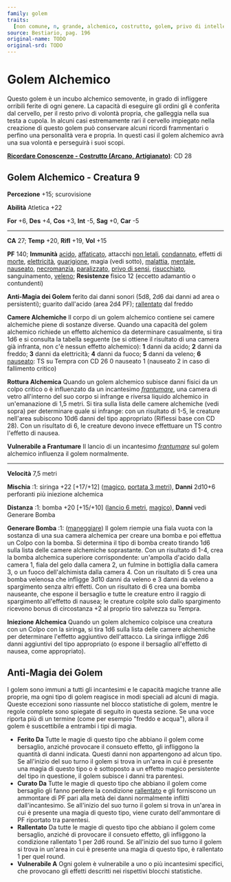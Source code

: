 ```yaml
---
family: golem
traits:
  [non comune, n, grande, alchemico, costrutto, golem, privo di intelletto]
source: Bestiario, pag. 196
original-name: TODO
original-srd: TODO
---
```


# Golem Alchemico

Questo golem è un incubo alchemico semovente, in grado di infliggere orribili
ferite di ogni genere. La capacità di eseguire gli ordini gli è conferita dal
cervello, per il resto privo di volontà propria, che galleggia nella sua testa a
cupola. In alcuni casi estremamente rari il cervello impiegato nella creazione
di questo golem può conservare alcuni ricordi frammentari o perfino una
personalità vera e propria. In questi casi il golem alchemico avrà una sua
volontà e perseguirà i suoi scopi.

**[Ricordare Conoscenze - Costrutto (Arcano, Artigianato)](/azioni/ricordare-conoscenze)**:
CD 28

## Golem Alchemico - Creatura 9

**Percezione** +15; scurovisione

**Abilità** Atletica +22

**For** +6, **Des** +4, **Cos** +3, **Int** -5, **Sag** +0, **Car** -5

---

**CA** 27; **Temp** +20, **Rifl** +19, **Vol** +15

**PF** 140; **Immunità** [acido](/tratti/acido),
[affaticato](/condizioni/affaticato), attacchi [non letali](/tratti/non-letale),
[condannato](/condizioni/condannato), effetti di [morte](/tratti/morte),
[elettricità](/tratti/elettricita), [guarigione](/tratti/guarigione), magia
(vedi sotto), [malattia](/tratti/malattia), [mentale](/tratti/mentale),
[nauseato](/condizioni/nauseato), [necromanzia](/tratti/necromanzia),
[paralizzato](/condizioni/paralizzato),
[privo di sensi](/condizioni/privo-di-sensi),
[risucchiato](/condizioni/risucchiato), sanguinamento, [veleno](/tratti/veleno);
**Resistenze** fisico 12 (eccetto adamantio o contundenti)

**Anti-Magia dei Golem** ferito dai danni sonori (5d8, 2d6 dai danni ad area o
persistenti); guarito dall'acido (area 2d4 PF);
[rallentato](/condizioni/rallentato) dal freddo

**Camere Alchemiche** Il corpo di un golem alchemico contiene sei camere
alchemiche piene di sostanze diverse. Quando una capacità del golem alchemico
richiede un effetto alchemico da determinare casualmente, si tira 1d6 e si
consulta la tabella seguente (se si ottiene il risultato di una camera già
infranta, non c'è nessun effetto alchemico): **1** danni da acido; **2** danni
da freddo; **3** danni da elettricità; **4** danni da fuoco; **5** danni da
veleno; **6** [nauseato](/condizioni/nauseato): TS su Tempra con CD 26 0
nauseato 1 (nauseato 2 in caso di fallimento critico)

**Rottura Alchemica** Quando un golem alchemico subisce danni fisici da un colpo
critico o è influenzato da un incantesimo
_[frantumare](/incantesimi/frantumare)_, una camera di vetro all'interno del suo
corpo si infrange e riversa liquido alchemico in un'emanazione di 1,5 metri. Si
tira sulla lista delle camere alchemiche (vedi sopra) per determinare quale si
infrange: con un risultato di 1-5, le creature nell'area subiscono 10d6 danni
del tipo appropriato (Riflessi base con CD 28). Con un risultato di 6, le
creature devono invece effettuare un TS contro l'effetto di nausea.

**Vulnerabile a Frantumare** II lancio di un incantesimo
_[frantumare](/incantesimi/frantumare)_ sul golem alchemico influenza il golem
normalmente.

---

**Velocità** 7,5 metri

**Mischia** :1: siringa +22 \[+17/+12] ([magico](/tratti/magico),
[portata 3 metri](/tratti/portata)), **Danni** 2d10+6 perforanti più iniezione
alchemica

**Distanza** :1: bomba +20 \[+15/+10] ([lancio 6 metri](/tratti/lancio),
[magico](/tratti/magico)), **Danni** vedi Generare Bomba

**Generare Bomba** :1: ([maneggiare](/tratti/maneggiare)) Il golem riempie una
fiala vuota con la sostanza di una sua camera alchemica per creare una bomba e
poi effettua un Colpo con la bomba. Si determina il tipo di bomba creato tirando
1d6 sulla lista delle camere alchemiche soprastante. Con un risultato di 1-4,
crea la bomba alchemica superiore corrispondente: un'ampolla d'acido dalla
camera 1, fiala del gelo dalla camera 2, un fulmine in bottiglia dalla camera 3,
o un fuoco dell'alchimista dalla camera 4. Con un risultato di 5 crea una bomba
velenosa che infligge 3d10 danni da veleno e 3 danni da veleno a spargimento
senza altri effetti. Con un risultato di 6 crea una bomba nauseante, che espone
il bersaglio e tutte le creature entro il raggio di spargimento all'effetto di
nausea; le creature colpite solo dallo spargimento ricevono bonus di circostanza
+2 al proprio tiro salvezza su Tempra.

**Iniezione Alchemica** Quando un golem alchemico colpisce una creatura con un
Colpo con la siringa, si tira 1d6 sulla lista delle camere alchemiche per
determinare l'effetto aggiuntivo dell'attacco. La siringa infligge 2d6 danni
aggiuntivi del tipo appropriato (o espone il bersaglio all'effetto di nausea,
come appropriato).

## **Anti-Magia dei Golem**

I golem sono immuni a tutti gli incantesimi e le capacità magiche tranne alle
proprie, ma ogni tipo di golem reagisce in modi speciali ad alcuni di magia.
Queste eccezioni sono riassunte nel blocco statistiche di golem, mentre le
regole complete sono spiegate di seguito in questa sezione. Se una voce riporta
più di un termine (come per esempio "freddo e acqua"), allora il golem è
suscettibile a entrambi i tipi di magia.

- **Ferito Da** Tutte le magie di questo tipo che abbiano il golem come
  bersaglio, anziché provocare il consueto effetto, gli infliggono la quantità
  di danni indicata. Questi danni non appartengono ad alcun tipo. Se all'inizio
  del suo turno il golem si trova in un'area in cui è presente una magia di
  questo tipo o è sottoposto a un effetto magico persistente del tipo in
  questione, il golem subisce i danni tra parentesi.
- **Curato Da** Tutte le magie di questo tipo che abbiano il golem come
  bersaglio gli fanno perdere la condizione [rallentato](/condizioni/rallentato)
  e gli forniscono un ammontare di PF pari alla metà dei danni normalmente
  inflitti dall'incantesimo. Se all'inizio del suo turno il golem si trova in
  un'area in cui è presente una magia di questo tipo, viene curato
  dell'ammontare di PF riportato tra parentesi.
- **Rallentato** Da tutte le magie di questo tipo che abbiano il golem come
  bersaglio, anziché di provocare il consueto effetto, gli infliggono la
  condizione rallentato 1 per 2d6 round. Se all'inizio del suo turno il golem si
  trova in un'area in cui è presente una magia di questo tipo, è rallentato 1
  per quel round.
- **Vulnerabile A** Ogni golem è vulnerabile a uno o più incantesimi specifici,
  che provocano gli effetti descritti nei rispettivi blocchi statistiche.
